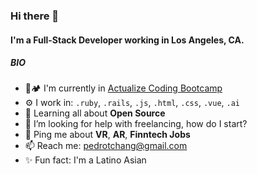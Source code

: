 ### Hi there 👋

#### I'm a Full-Stack Developer working in Los Angeles, CA.

<!-- ##### NOW

- ✨ Crafted last [Laracon Online](https://laracon.net) website;
- 🇵🇹 Planing the "Tuga-Co-Op";
- 🍑 What about this? -->

##### BIO

- 🥾🏕 I'm currently in [Actualize Coding Bootcamp](http://anyonecanlearntocode.com/)
- ⚙️ I work in: `.ruby`, `.rails`, `.js`, `.html`, `.css`, `.vue`, `.ai`
- 🌱 Learning all about **Open Source**
- 🤔 I’m looking for help with freelancing, how do I start?
- 💬 Ping me about **VR**, **AR**, **Finntech Jobs**
- 📫 Reach me: [pedrotchang@gmail.com](mailto:pedrotychang@gmail.com)
- ✨ Fun fact: I'm a Latino Asian
<!-- - 🌍 I'm mostly active within the ** Community** -->
<!-- - 💅 Designed: @pestphp, [NorthMeetsSouth.audio](https://www.northmeetssouth.audio), [ThenPing.me](https://thenping.me), [HappydDev.fm](https://www.happydev.fm), etc… -->




<!--
**pedrotchang/pedrotchang** is a ✨ _special_ ✨ repository because its `README.md` (this file) appears on your GitHub profile.

Here are some ideas to get you started:

- 🔭 I’m currently working on ...
- 🌱 I’m currently learning ...
- 👯 I’m looking to collaborate on ...
- 🤔 I’m looking for help with ...
- 💬 Ask me about ...
- 📫 How to reach me: ...
- 😄 Pronouns: ...
- ⚡ Fun fact: ...
-->
